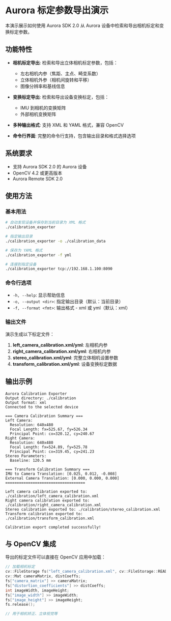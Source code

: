 # Aurora 标定参数导出演示

本演示展示如何使用 Aurora SDK 2.0 从 Aurora 设备中检索和导出相机标定和变换标定参数。

## 功能特性

- **相机标定导出**: 检索和导出立体相机标定参数，包括：
  - 左右相机内参（焦距、主点、畸变系数）
  - 立体相机外参（相机间旋转和平移）
  - 图像分辨率和基线信息

- **变换标定导出**: 检索和导出设备变换标定，包括：
  - IMU 到相机的变换矩阵
  - 外部相机变换矩阵

- **多种输出格式**: 支持 XML 和 YAML 格式，兼容 OpenCV

- **命令行界面**: 完整的命令行支持，包含输出目录和格式选择选项

## 系统要求

- 支持 Aurora SDK 2.0 的 Aurora 设备
- OpenCV 4.2 或更高版本
- Aurora Remote SDK 2.0

## 使用方法

### 基本用法

```bash
# 自动发现设备并保存到当前目录为 XML 格式
./calibration_exporter

# 指定输出目录
./calibration_exporter -o ./calibration_data

# 保存为 YAML 格式
./calibration_exporter -f yml

# 连接到指定设备
./calibration_exporter tcp://192.168.1.100:8090
```

### 命令行选项

- `-h, --help`: 显示帮助信息
- `-o, --output <dir>`: 指定输出目录（默认：当前目录）
- `-f, --format <fmt>`: 输出格式 - xml 或 yml（默认：xml）

### 输出文件

演示生成以下标定文件：

1. **left_camera_calibration.xml/yml**: 左相机内参
2. **right_camera_calibration.xml/yml**: 右相机内参
3. **stereo_calibration.xml/yml**: 完整立体相机设置参数
4. **transform_calibration.xml/yml**: 设备变换标定数据

## 输出示例

```
Aurora Calibration Exporter
Output directory: ./calibration
Output format: xml
Connected to the selected device

=== Camera Calibration Summary ===
Left Camera:
  Resolution: 640x480
  Focal Length: fx=525.67, fy=526.34
  Principal Point: cx=320.12, cy=240.67
Right Camera:
  Resolution: 640x480
  Focal Length: fx=524.89, fy=525.78
  Principal Point: cx=319.45, cy=241.23
Stereo Parameters:
  Baseline: 120.5 mm

=== Transform Calibration Summary ===
IMU to Camera Translation: [0.025, 0.012, -0.008]
External Camera Translation: [0.000, 0.000, 0.000]
===================================

Left camera calibration exported to: ./calibration/left_camera_calibration.xml
Right camera calibration exported to: ./calibration/right_camera_calibration.xml
Stereo calibration exported to: ./calibration/stereo_calibration.xml
Transform calibration exported to: ./calibration/transform_calibration.xml

Calibration export completed successfully!
```

## 与 OpenCV 集成

导出的标定文件可以直接在 OpenCV 应用中加载：

```cpp
// 加载相机标定
cv::FileStorage fs("left_camera_calibration.xml", cv::FileStorage::READ);
cv::Mat cameraMatrix, distCoeffs;
fs["camera_matrix"] >> cameraMatrix;
fs["distortion_coefficients"] >> distCoeffs;
int imageWidth, imageHeight;
fs["image_width"] >> imageWidth;
fs["image_height"] >> imageHeight;
fs.release();

// 用于相机矫正、立体视觉等
```
